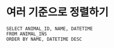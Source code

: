 # 여러 기준으로 정렬하기
```
SELECT ANIMAL_ID, NAME, DATETIME
FROM ANIMAL_INS
ORDER BY NAME, DATETIME DESC
```
